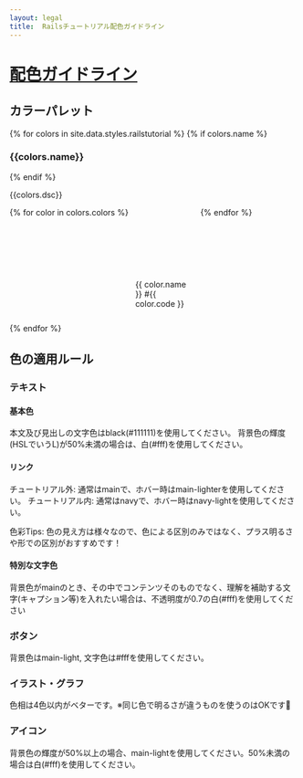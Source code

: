 ```yaml
---
layout: legal
title:  Railsチュートリアル配色ガイドライン
---
```

<div class="text-center">
  <h1 id="top"><a href="#top">配色ガイドライン</a></h1>
</div>

## カラーパレット
{% for colors in site.data.styles.railstutorial %}
  {% if colors.name %}<h3>{{colors.name}}</h3>{% endif %}
  <p>{{colors.dsc}}</p>
  <div class="colors">
    {% for color in colors.colors %}
      <div class="color">
        <div class="one-color" style="background-color: #{{ color.code }}"></div>
        <p>{{ color.name }} #{{ color.code }}</p>
      </div>
    {% endfor %}
  </div>
{% endfor %}

## 色の適用ルール

### テキスト
#### 基本色
本文及び見出しの文字色はblack(#111111)を使用してください。
背景色の輝度(HSLでいうL)が50%未満の場合は、白(#fff)を使用してください。

#### リンク
チュートリアル外: 通常はmainで、ホバー時はmain-lighterを使用してください。
チュートリアル内: 通常はnavyで、ホバー時はnavy-lightを使用してください。

色彩Tips: 色の見え方は様々なので、色による区別のみではなく、プラス明るさや形での区別がおすすめです！

#### 特別な文字色
背景色がmainのとき、その中でコンテンツそのものでなく、理解を補助する文字(キャプション等)を入れたい場合は、不透明度が0.7の白(#fff)を使用してください

### ボタン
背景色はmain-light, 文字色は#fffを使用してください。

### イラスト・グラフ
色相は4色以内がベターです。※同じ色で明るさが違うものを使うのはOKです🙆‍
### アイコン
背景色の輝度が50%以上の場合、main-lightを使用してください。50%未満の場合は白(#fff)を使用してください。


<style media="screen">
  .color {
    margin: 12px;
    width: calc(25% - 24px);
  }
  .one-color {
    height: 100px;
  }
  .colors {
    display: flex;
    flex-wrap: wrap;
  }
</style>
